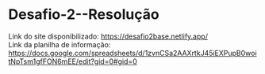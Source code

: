 # Desafio-2--Resolução

Link do site disponibilizado: https://desafio2base.netlify.app/ </br>
Link da planilha de informação: https://docs.google.com/spreadsheets/d/1zvnCSa2AAXrtkJ45iEXPupB0woitNpTsm1gfFON6mEE/edit?gid=0#gid=0
